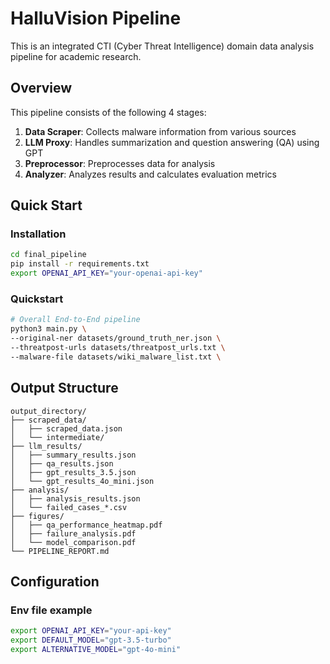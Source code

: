 # HalluVision Pipeline

This is an integrated CTI (Cyber Threat Intelligence) domain data analysis pipeline for academic research.

## Overview

This pipeline consists of the following 4 stages:

1. **Data Scraper**: Collects malware information from various sources
2. **LLM Proxy**: Handles summarization and question answering (QA) using GPT
3. **Preprocessor**: Preprocesses data for analysis
4. **Analyzer**: Analyzes results and calculates evaluation metrics

## Quick Start

### Installation

```bash
cd final_pipeline
pip install -r requirements.txt
export OPENAI_API_KEY="your-openai-api-key"
```

### Quickstart

```bash
# Overall End-to-End pipeline
python3 main.py \
--original-ner datasets/ground_truth_ner.json \
--threatpost-urls datasets/threatpost_urls.txt \
--malware-file datasets/wiki_malware_list.txt \
```

## Output Structure
```
output_directory/
├── scraped_data/
│   ├── scraped_data.json
│   └── intermediate/
├── llm_results/
│   ├── summary_results.json 
│   ├── qa_results.json
│   ├── gpt_results_3.5.json
│   └── gpt_results_4o_mini.json
├── analysis/
│   ├── analysis_results.json
│   └── failed_cases_*.csv
├── figures/
│   ├── qa_performance_heatmap.pdf
│   ├── failure_analysis.pdf
│   └── model_comparison.pdf
└── PIPELINE_REPORT.md
```

## Configuration

### Env file example

```bash
export OPENAI_API_KEY="your-api-key"
export DEFAULT_MODEL="gpt-3.5-turbo"
export ALTERNATIVE_MODEL="gpt-4o-mini"
```
